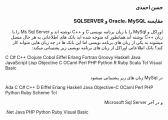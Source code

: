 <h3 dir="rtl">حسن احمدی</h3>

<h3 dir="rtl">مقایسه Oracle، MySQL و SQLSERVER</h3>

<p dir="rtl">اوراکل و MySql را با زبان برنامه نویسی C و ++C نوشته اند و Ms Sql Server را با زبان ++C نوشته اند.همانطور که متوجه شده اید بانک های اطلاعاتی به هر حال متصل میشوند به یکی از زبان های برنامه نویسی اما این بانک ها در چه زبان هایی متواند کار کند؟ بانک اطلاعاتی اوراکل از زبان های برنامه نویسی زیر پشتیبانی میکند:</p>
<p>
C
C#
C++
Clojure
Cobol
Eiffel
Erlang
Fortran
Groovy
Haskell
Java
JavaScript
Lisp
Objective C
OCaml
Perl
PHP
Python
R
Ruby
Scala
Tcl
Visual Basic
</p>

<p dir="rtl">
  در  MySql زبان های زیر پشتیبانی میشود
</p>
<p>
  Ada
C
C#
C++
D
Eiffel
Erlang
Haskell
Java
Objective-C
OCaml
Perl
PHP
Python
Ruby
Scheme
Tcl
</p>

<p dir="rtl">و در آخر Microsoft Sql Server</p>
<p>.Net
Java
PHP
Python
Ruby
Visual Basic</p>
